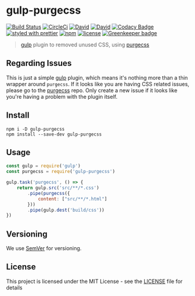 # gulp-purgecss

[![Build Status](https://travis-ci.org/FullHuman/gulp-purgecss.svg?branch=master)](https://travis-ci.org/FullHuman/gulp-purgecss)
[![CircleCi](https://circleci.com/gh/FullHuman/gulp-purgecss/tree/master.svg?style=shield)]()
[![David](https://img.shields.io/david/FullHuman/gulp-purgecss.svg)]()
[![David](https://img.shields.io/david/dev/FullHuman/gulp-purgecss.svg)]()
[![Codacy Badge](https://api.codacy.com/project/badge/Grade/f41103d5c2754ebeac6e7701a142bb17)](https://www.codacy.com/app/FullHuman/gulp-purgecss?utm_source=github.com&amp;utm_medium=referral&amp;utm_content=FullHuman/gulp-purgecss&amp;utm_campaign=Badge_Grade)
[![styled with prettier](https://img.shields.io/badge/styled_with-prettier-ff69b4.svg)](https://github.com/prettier/prettier)
[![npm](https://img.shields.io/npm/v/gulp-purgecss.svg)](https://www.npmjs.com/package/gulp-purgecss)
[![license](https://img.shields.io/github/license/fullhuman/gulp-purgecss.svg)]() [![Greenkeeper badge](https://badges.greenkeeper.io/FullHuman/gulp-purgecss.svg)](https://greenkeeper.io/)


> [gulp](http://gulpjs.com/) plugin to removed unused CSS, using [purgecss](https://github.com/FullHuman/purgecss)

## Regarding Issues

This is just a simple [gulp](https://github.com/gulpjs/gulp) plugin, which means it's nothing more than a thin wrapper around `purgecss`. If it looks like you are having CSS related issues, please go to the [purgecss](https://github.com/FullHuman/purgecss/issues) repo. Only create a new issue if it looks like you're having a problem with the plugin itself.

## Install

```
npm i -D gulp-purgecss
npm install --save-dev gulp-purgecss
```

## Usage

```js
const gulp = require('gulp')
const purgecss = require('gulp-purgecss')

gulp.task('purgecss', () => {
    return gulp.src('src/**/*.css')
        .pipe(purgecss({
            content: ["src/**/*.html"]
        }))
        .pipe(gulp.dest('build/css'))
})
```

## Versioning

We use [SemVer](http://semver.org/) for versioning. 

## License

This project is licensed under the MIT License - see the [LICENSE](LICENSE) file for details

